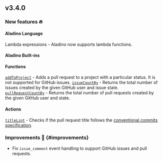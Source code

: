 ## v3.4.0

### New features :fire:

#### Aladino Language

Lambda expressions - Aladino now supports lambda functions.

#### Aladino Built-ins

#### Functions

[`addToProject`](/guides/built-ins#addtoproject) - Adds a pull request to a project with a particular status. It is not supported for GitHub issues.
[`issueCountBy`](/guides/built-ins#issuecountby) - Returns the total number of issues created by the given GitHub user and issue state.
[`pullRequestCountBy`](/guides/built-ins#pullrequestcountby) - Returns the total number of pull requests created by the given GitHub user and state.

#### Actions

[`titleLint`](/guides/built-ins#titlelint) - Checks if the pull request title follows the [conventional commits specification](https://www.conventionalcommits.org/en/v1.0.0/).

### Improvements :rocket: {#improvements}

- Fix `issue_comment` event handling to support GitHub issues and pull requests.
